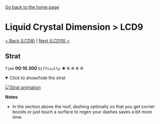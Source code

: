 [Go back to the home page](https://github.com/Doublevil/scbspeedrun)

# Liquid Crystal Dimension > LCD9

[< Back (LCD8)](https://github.com/Doublevil/scbspeedrun/blob/main/levels/LCD/LCD8.md) | [Next (LCD10) >](https://github.com/Doublevil/scbspeedrun/blob/main/levels/LCD/LCD10.md)

## Strat

`Time` **00:10.300** `Difficulty` ★☆☆☆☆
<details open>
  <summary>Click to show/hide the strat</summary>

  [![Strat animation](https://github.com/Doublevil/scbspeedrun/blob/main/media/levels/LCD/LCD9_Strat.webp)](https://github.com/Doublevil/scbspeedrun/blob/main/media/levels/LCD/LCD9_Strat.mp4?raw=true)

  **Notes**
  - In the section above the roof, dashing optimally so that you get corner boosts or just touch a surface to regen your dashes saves a bit more time.
</details>
